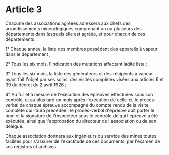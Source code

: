 # Article 3

Chacune des associations agréées adressera aux chefs des arrondissements minéralogiques comprenant un ou plusieurs des départements dans lesquels elle est agréée, et pour chacun de ces départements :

1° Chaque année, la liste des membres possédant des appareils à vapeur dans le département ;

2° Tous les six mois, l'indication des mutations affectant ladite liste ;

3° Tous les six mois, la liste des générateurs et des récipients à vapeur ayant fait l'objet par ses soins, des visites complètes visées aux articles 6 et 39 du décret du 2 avril 1926 ;

4° Au fur et à mesure de l'exécution des épreuves effectuées sous son contrôle, et au plus tard un mois après l'exécution de celle-ci, le procès-verbal de chaque épreuve accompagné du compte rendu de la visite complète qui l'aura précédée ; le procès-verbal d'épreuve doit porter le nom et la signature de l'inspecteur sous le contrôle de qui l'épreuve a été exécutée, ainsi que l'approbation du directeur de l'association ou de son délégué.

Chaque association donnera aux ingénieurs du service des mines toutes facilités pour s'assurer de l'exactitude de ces documents, par l'examen de ses registres et archives.
